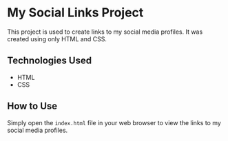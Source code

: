 # My Social Links Project

This project is used to create links to my social media profiles. It was created using only HTML and CSS.

## Technologies Used

- HTML
- CSS

## How to Use

Simply open the `index.html` file in your web browser to view the links to my social media profiles.
